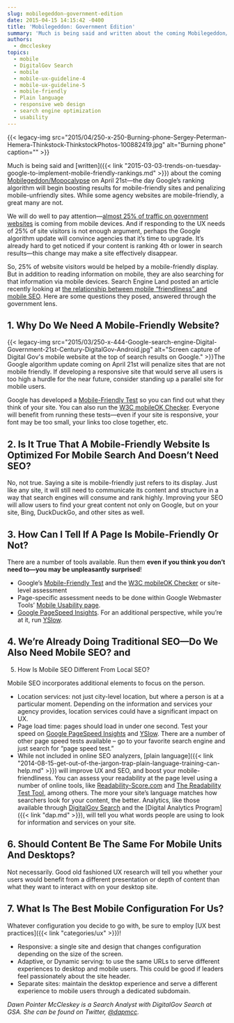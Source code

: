 ```yaml
---
slug: mobilegeddon-government-edition
date: 2015-04-15 14:15:42 -0400
title: 'Mobilegeddon: Government Edition'
summary: 'Much is being said and written about the coming Mobilegeddon/Mopocalypse on April 21st&mdash;the day Google’s ranking algorithm will begin boosting results for mobile-friendly sites and penalizing mobile-unfriendly sites. While some agency websites are mobile-friendly, a great many are not. We will do well to pay attention&mdash;almost 25% of traffic on government websites is coming from'
authors:
  - dmccleskey
topics:
  - mobile
  - DigitalGov Search
  - mobile
  - mobile-ux-guideline-4
  - mobile-ux-guideline-5
  - mobile-friendly
  - Plain language
  - responsive web design
  - search engine optimization
  - usability
---
```


{{< legacy-img src="2015/04/250-x-250-Burning-phone-Sergey-Peterman-Hemera-Thinkstock-ThinkstockPhotos-100882419.jpg" alt="Burning phone" caption="" >}} 

Much is being said and [written]({{< link "2015-03-03-trends-on-tuesday-google-to-implement-mobile-friendly-rankings.md" >}}) about the coming [Mobilegeddon/Mopocalypse](http://searchengineland.com/infographic-mobile-seo-tips-217912) on April 21st—the day Google’s ranking algorithm will begin boosting results for mobile-friendly sites and penalizing mobile-unfriendly sites. While some agency websites are mobile-friendly, a great many are not.

We will do well to pay attention—[almost 25% of traffic on government websites](https://analytics.usa.gov/) is coming from mobile devices. And if responding to the UX needs of 25% of site visitors is not enough argument, perhaps the Google algorithm update will convince agencies that it’s time to upgrade. It’s already hard to get noticed if your content is ranking 4th or lower in search results—this change may make a site effectively disappear.

So, 25% of website visitors would be helped by a mobile-friendly display. But in addition to reading information on mobile, they are also searching for that information via mobile devices. Search Engine Land posted an article recently looking at [the relationship between mobile &#8220;friendliness&#8221; and mobile SEO](http://searchengineland.com/mobile-search-just-mobile-friendly-217905). Here are some questions they posed, answered through the government lens.

## 1. Why Do We Need A Mobile-Friendly Website?

{{< legacy-img src="2015/03/250-x-444-Google-search-engine-Digital-Government-21st-Century-DigitalGov-Android.jpg" alt="Screen capture of Digital Gov's mobile website at the top of search results on Google." >}}The Google algorithm update coming on April 21st will penalize sites that are not mobile friendly. If developing a responsive site that would serve all users is too high a hurdle for the near future, consider standing up a parallel site for mobile users.

Google has developed a [Mobile-Friendly Test](https://www.google.com/webmasters/tools/mobile-friendly/) so you can find out what they think of your site. You can also run the [W3C mobileOK Checker](http://validator.w3.org/mobile/). Everyone will benefit from running these tests—even if your site is responsive, your font may be too small, your links too close together, etc.

## 2. Is It True That A Mobile-Friendly Website Is Optimized For Mobile Search And Doesn’t Need SEO?

No, not true. Saying a site is mobile-friendly just refers to its display. Just like any site, it will still need to communicate its content and structure in a way that search engines will consume and rank highly. Improving your SEO will allow users to find your great content not only on Google, but on your site, Bing, DuckDuckGo, and other sites as well.

## 3. How Can I Tell If A Page Is Mobile-Friendly Or Not?

There are a number of tools available. Run them **even if you think you don’t need to—you may be unpleasantly surprised**!

  * Google’s [Mobile-Friendly Test](https://www.google.com/webmasters/tools/mobile-friendly/) and the [W3C mobileOK Checker](http://validator.w3.org/mobile/) or site-level assessment
  * Page-specific assessment needs to be done within Google Webmaster Tools’ [Mobile Usability page](https://www.google.com/webmasters/tools/mobile-usability?pli=1).
  * [Google PageSpeed Insights](https://developers.google.com/speed/pagespeed/insights/). For an additional perspective, while you’re at it, run [YSlow](http://yslow.org/).

## 4. We’re Already Doing Traditional SEO—Do We Also Need Mobile SEO? and
  
5. How Is Mobile SEO Different From Local SEO?

Mobile SEO incorporates additional elements to focus on the person.

  * Location services: not just city-level location, but where a person is at a particular moment. Depending on the information and services your agency provides, location services could have a significant impact on UX.
  * Page load time: pages should load in under one second. Test your speed on [Google PageSpeed Insights](https://developers.google.com/speed/pagespeed/insights/) and [YSlow](http://yslow.org/). There are a number of other page speed tests available &#8211; go to your favorite search engine and just search for “page speed test.”
  * While not included in online SEO analyzers, [plain language]({{< link "2014-08-15-get-out-of-the-jargon-trap-plain-language-training-can-help.md" >}}) will improve UX and SEO, and boost your mobile-friendliness. You can assess your readability at the page level using a number of online tools, like [Readability-Score.com](https://readability-score.com/) and [The Readability Test Tool](http://read-able.com/), among others. The more your site’s language matches how searchers look for your content, the better. Analytics, like those available through [DigitalGov Search](http://search.digitalgov.gov/) and the [Digital Analytics Program]({{< link "dap.md" >}}), will tell you what words people are using to look for information and services on your site.

## 6. Should Content Be The Same For Mobile Units And Desktops?

Not necessarily. Good old fashioned UX research will tell you whether your users would benefit from a different presentation or depth of content than what they want to interact with on your desktop site.

## 7. What Is The Best Mobile Configuration For Us?

Whatever configuration you decide to go with, be sure to employ [UX best practices]({{< link "categories/ux" >}})!

  * Responsive: a single site and design that changes configuration depending on the size of the screen.
  * Adaptive, or Dynamic serving: to use the same URLs to serve different experiences to desktop and mobile users. This could be good if leaders feel passionately about the site header.
  * Separate sites: maintain the desktop experience and serve a different experience to mobile users through a dedicated subdomain.

_Dawn Pointer McCleskey is a Search Analyst with DigitalGov Search at GSA. She can be found on Twitter, [@dapmcc](https://twitter.com/dapmcc)._